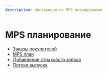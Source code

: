 ```yaml
---
description: Инструкция по MPS планированию
---
```


# MPS планирование

* [Заказы покупателей](zakazy-pokupatelei.md)
* [MPS план](mps-plan/)
* [Добавление страхового запаса](dobavlenie-nomenklatury-strakhovogo-zapasa.md)
* [Потоки выпуска](potoki-vypuska.md)
